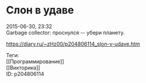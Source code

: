 Слон в удаве
=============

   
 2015-06-30, 23:32   
  Garbage collector: проснулся -- убери планету.   
    
 <https://diary.ru/~zHz00/p204806114_slon-v-udave.htm>   
   
 Теги:   
 [[Программирование]]   
 [[Викторика]]   
 ID: p204806114
